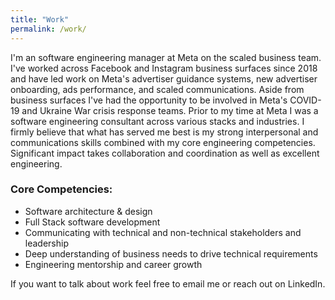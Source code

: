 ```yaml
---
title: "Work"
permalink: /work/
---
```

I'm an software engineering manager at Meta on the scaled business team. I've worked across Facebook and Instagram business surfaces since 2018 and have led work on Meta's advertiser guidance systems, new advertiser onboarding, ads performance, and scaled communications. Aside from business surfaces I've had the opportunity to be involved in Meta's COVID-19 and Ukraine War crisis response teams. Prior to my time at Meta I was a software engineering consultant across various stacks and industries. I firmly believe that what has served me best is my strong interpersonal and communications skills combined with my core engineering competencies. Significant impact takes collaboration and coordination as well as excellent engineering.   

### Core Competencies:
- Software architecture & design 
- Full Stack software development
- Communicating with technical and non-technical stakeholders and leadership
- Deep understanding of business needs to drive technical requirements 
- Engineering mentorship and career growth 


If you want to talk about work feel free to email me or reach out on LinkedIn.
